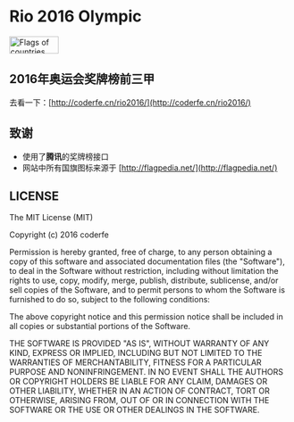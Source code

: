 # Rio 2016 Olympic

<a href="http://flagpedia.net/"><img alt="Flags of countries" src="http://flagpedia.net/ico.gif" width="88" height="31" /></a>

## 2016年奥运会奖牌榜前三甲

去看一下：[http://coderfe.cn/rio2016/](http://coderfe.cn/rio2016/)

## 致谢

- 使用了**腾讯**的奖牌榜接口
- 网站中所有国旗图标来源于 [http://flagpedia.net/](http://flagpedia.net/)

## LICENSE

The MIT License (MIT)

Copyright (c) 2016 coderfe

Permission is hereby granted, free of charge, to any person obtaining a copy
of this software and associated documentation files (the "Software"), to deal
in the Software without restriction, including without limitation the rights
to use, copy, modify, merge, publish, distribute, sublicense, and/or sell
copies of the Software, and to permit persons to whom the Software is
furnished to do so, subject to the following conditions:

The above copyright notice and this permission notice shall be included in all
copies or substantial portions of the Software.

THE SOFTWARE IS PROVIDED "AS IS", WITHOUT WARRANTY OF ANY KIND, EXPRESS OR
IMPLIED, INCLUDING BUT NOT LIMITED TO THE WARRANTIES OF MERCHANTABILITY,
FITNESS FOR A PARTICULAR PURPOSE AND NONINFRINGEMENT. IN NO EVENT SHALL THE
AUTHORS OR COPYRIGHT HOLDERS BE LIABLE FOR ANY CLAIM, DAMAGES OR OTHER
LIABILITY, WHETHER IN AN ACTION OF CONTRACT, TORT OR OTHERWISE, ARISING FROM,
OUT OF OR IN CONNECTION WITH THE SOFTWARE OR THE USE OR OTHER DEALINGS IN THE
SOFTWARE.